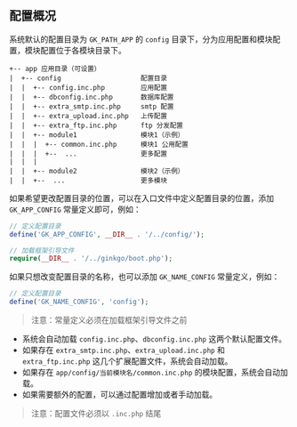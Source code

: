 ## 配置概况

系统默认的配置目录为 `GK_PATH_APP` 的 `config` 目录下，分为应用配置和模块配置，模块配置位于各模块目录下。

    +-- app 应用目录（可设置）
    |  +-- config                    配置目录
    |  |  +-- config.inc.php         应用配置
    |  |  +-- dbconfig.inc.php       数据库配置
    |  |  +-- extra_smtp.inc.php     smtp 配置
    |  |  +-- extra_upload.inc.php   上传配置
    |  |  +-- extra_ftp.inc.php      ftp 分发配置
    |  |  +-- module1                模块1（示例）
    |  |  |  +-- common.inc.php      模块1 公用配置
    |  |  |  +--  ...                更多配置
    |  |  |
    |  |  +-- module2                模块2（示例）
    |  |  +--  ...                   更多模块

如果希望更改配置目录的位置，可以在入口文件中定义配置目录的位置，添加 `GK_APP_CONFIG` 常量定义即可，例如：

``` php
// 定义配置目录
define('GK_APP_CONFIG', __DIR__ . '/../config/');

// 加载框架引导文件
require(__DIR__ . '/../ginkgo/boot.php');
```
    
如果只想改变配置目录的名称，也可以添加 `GK_NAME_CONFIG` 常量定义，例如：

``` php
// 定义配置目录
define('GK_NAME_CONFIG', 'config');
```

> 注意：常量定义必须在加载框架引导文件之前 

* 系统会自动加载 `config.inc.php`、`dbconfig.inc.php` 这两个默认配置文件。
* 如果存在 `extra_smtp.inc.php`、`extra_upload.inc.php` 和 `extra_ftp.inc.php` 这几个扩展配置文件，系统会自动加载。
* 如果存在 `app/config/当前模块名/common.inc.php` 的模块配置，系统会自动加载。
* 如果需要额外的配置，可以通过配置增加或者手动加载。

> 注意：配置文件必须以 `.inc.php` 结尾